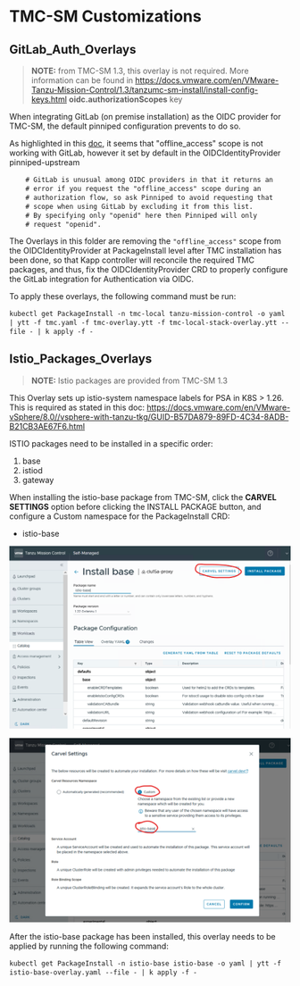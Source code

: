 # TMC-SM Customizations

## GitLab_Auth_Overlays

>**NOTE:** from TMC-SM 1.3, this overlay is not required. More information can be found in https://docs.vmware.com/en/VMware-Tanzu-Mission-Control/1.3/tanzumc-sm-install/install-config-keys.html **oidc.authorizationScopes** key

When integrating GitLab (on premise installation) as the OIDC provider for TMC-SM, the default pinniped configuration prevents to do so.

As highlighted in this [doc](https://pinniped.dev/docs/howto/supervisor/configure-supervisor-with-gitlab/), it seems that "offline_access" scope is not working with GitLab, however it set by default in the OIDCIdentityProvider pinniped-upstream

```
    # GitLab is unusual among OIDC providers in that it returns an
    # error if you request the "offline_access" scope during an
    # authorization flow, so ask Pinniped to avoid requesting that
    # scope when using GitLab by excluding it from this list.
    # By specifying only "openid" here then Pinniped will only
    # request "openid".
```

The Overlays in this folder are removing the ```"offline_access"``` scope from the OIDCIdentityProvider at PackageInstall level after TMC installation has been done, so that Kapp controller will reconcile the required TMC packages, and thus, fix the OIDCIdentityProvider CRD to properly configure the GitLab integration for Authentication via OIDC.

To apply these overlays, the following command must be run:

```
kubectl get PackageInstall -n tmc-local tanzu-mission-control -o yaml | ytt -f tmc.yaml -f tmc-overlay.ytt -f tmc-local-stack-overlay.ytt --file - | k apply -f -
```

## Istio_Packages_Overlays

>**NOTE:** Istio packages are provided from TMC-SM 1.3

This Overlay sets up istio-system namespace labels for PSA in K8S > 1.26. This is required as stated in this doc: https://docs.vmware.com/en/VMware-vSphere/8.0//vsphere-with-tanzu-tkg/GUID-B57DA879-89FD-4C34-8ADB-B21CB3AE67F6.html

ISTIO packages need to be installed in a specific order:
1. base
2. istiod
3. gateway

When installing the istio-base package from TMC-SM, click the **CARVEL SETTINGS** option before clicking the INSTALL PACKAGE button, and configure a Custom namespace for the PackageInstall CRD:

* istio-base 

 ![Istio-Base Carvel Settings Button](images/istio-base-pkgi-carvel-settings-button.png)

 ![Istio-Base Carvel PackageInstall configuration](images/istio-base-pkgi-carvel-settings.png)

After the istio-base package has been installed, this overlay needs to be applied by running the following command:

```
kubectl get PackageInstall -n istio-base istio-base -o yaml | ytt -f istio-base-overlay.yaml --file - | k apply -f -
```